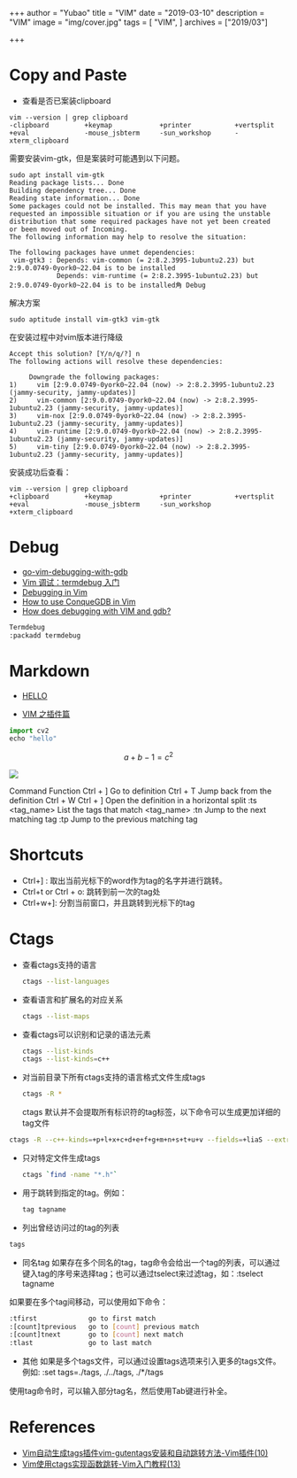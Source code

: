 +++
author = "Yubao"
title = "VIM"
date = "2019-03-10"
description = "VIM"
image = "img/cover.jpg"
tags = [
"VIM",
]
archives = ["2019/03"]

+++

# Copy and Paste

- 查看是否已案装clipboard

```shell
vim --version | grep clipboard
-clipboard         +keymap            +printer           +vertsplit
+eval              -mouse_jsbterm     -sun_workshop      -xterm_clipboard
```

需要安装vim-gtk，但是案装时可能遇到以下问题。

```shell
sudo apt install vim-gtk
Reading package lists... Done
Building dependency tree... Done
Reading state information... Done
Some packages could not be installed. This may mean that you have
requested an impossible situation or if you are using the unstable
distribution that some required packages have not yet been created
or been moved out of Incoming.
The following information may help to resolve the situation:

The following packages have unmet dependencies:
 vim-gtk3 : Depends: vim-common (= 2:8.2.3995-1ubuntu2.23) but 2:9.0.0749-0york0~22.04 is to be installed
            Depends: vim-runtime (= 2:8.2.3995-1ubuntu2.23) but 2:9.0.0749-0york0~22.04 is to be installed角 Debug
```

解决方案

```shell
sudo aptitude install vim-gtk3 vim-gtk
```

在安装过程中对vim版本进行降级

```shell
Accept this solution? [Y/n/q/?] n
The following actions will resolve these dependencies:

     Downgrade the following packages:
1)     vim [2:9.0.0749-0york0~22.04 (now) -> 2:8.2.3995-1ubuntu2.23 (jammy-security, jammy-updates)]
2)     vim-common [2:9.0.0749-0york0~22.04 (now) -> 2:8.2.3995-1ubuntu2.23 (jammy-security, jammy-updates)]
3)     vim-nox [2:9.0.0749-0york0~22.04 (now) -> 2:8.2.3995-1ubuntu2.23 (jammy-security, jammy-updates)]
4)     vim-runtime [2:9.0.0749-0york0~22.04 (now) -> 2:8.2.3995-1ubuntu2.23 (jammy-security, jammy-updates)]
5)     vim-tiny [2:9.0.0749-0york0~22.04 (now) -> 2:8.2.3995-1ubuntu2.23 (jammy-security, jammy-updates)]
```

安装成功后查看：

```shag-0-1ilfcvil2ag-1-1ilfcvil2
vim --version | grep clipboard
+clipboard         +keymap            +printer           +vertsplit
+eval              -mouse_jsbterm     -sun_workshop      +xterm_clipboard
```

# 

# Debug

* [go-vim-debugging-with-gdb](https://www.dannyadam.com/blog/2019/05/debugging-in-vim/)
* [Vim 调试：termdebug 入门](https://www.codeleading.com/article/95143882155/)
* [Debugging in Vim](https://www.dannyadam.com/blog/2019/05/debugging-in-vim/)
* [How to use ConqueGDB in Vim](https://gist.github.com/RobinCPC/228eceed32dea10f32e2b3d41ad930c8)
* [How does debugging with VIM and gdb?](https://medium.com/@948/how-does-debugging-with-vim-and-gdb-3ab5ed0dcd0f)

```sh
Termdebug
:packadd termdebug
```

# Markdown

* [HELLO](Hello.cpp)

* [VIM 之插件篇](http://wilson-blog.cn/post/2019/06/16/vim-apply.html)

```python
import cv2
echo "hello"
```

$$
a+b - 1= c^2
$$

![](https://image.vimjc.com/images/691e0c29gy1fnnj08ml3qg20k807x3zq.gif)

Command    Function
Ctrl + ]    Go to definition
Ctrl + T    Jump back from the definition
Ctrl + W Ctrl + ]    Open the definition in a horizontal split
:ts <tag_name>    List the tags that match <tag_name>
:tn    Jump to the next matching tag
:tp    Jump to the previous matching tag

# Shortcuts

- Ctrl+] : 取出当前光标下的word作为tag的名字并进行跳转。
- Ctrl+t or Ctrl + o: 跳转到前一次的tag处
- Ctrl+w+]: 分割当前窗口，并且跳转到光标下的tag

# Ctags

- 查看ctags支持的语言
  
  ```sh
  ctags --list-languages
  ```

- 查看语言和扩展名的对应关系
  
  ```sh
  ctags --list-maps
  ```

- 查看ctags可以识别和记录的语法元素
  
  ```sh
  ctags --list-kinds
  ctags --list-kinds=c++
  ```

- 对当前目录下所有ctags支持的语言格式文件生成tags
  
  ```sh
  ctags -R *
  ```
  
  ctags 默认并不会提取所有标识符的tag标签，以下命令可以生成更加详细的tag文件

```sh
ctags -R --c++-kinds=+p+l+x+c+d+e+f+g+m+n+s+t+u+v --fields=+liaS --extra=+q
```

- 只对特定文件生成tags
  
  ```sh
  ctags `find -name "*.h"`
  ```

- 用于跳转到指定的tag。例如：
  
  ```sh
  tag tagname
  ```

- 列出曾经访问过的tag的列表

```sh
tags
```

- 同名tag
  如果存在多个同名的tag，tag命令会给出一个tag的列表，可以通过键入tag的序号来选择tag；也可以通过tselect来过滤tag，如：:tselect tagname

如果要在多个tag间移动，可以使用如下命令：

```sh
:tfirst             go to first match
:[count]tprevious   go to [count] previous match
:[count]tnext       go to [count] next match
:tlast              go to last match
```

- 其他
  如果是多个tags文件，可以通过设置tags选项来引入更多的tags文件。例如: :set tags=./tags, ./../tags, ./*/tags

使用tag命令时，可以输入部分tag名，然后使用Tab键进行补全。

# References

- [ Vim自动生成tags插件vim-gutentags安装和自动跳转方法-Vim插件(10)](https://vimjc.com/vim-gutentags.html)
- [Vim使用ctags实现函数跳转-Vim入门教程(13)](https://vimjc.com/vim-ctag.html)
